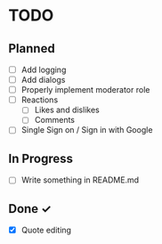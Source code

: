 # TODO

## Planned

- [ ] Add logging
- [ ] Add dialogs
- [ ] Properly implement moderator role
- [ ] Reactions
  - [ ] Likes and dislikes
  - [ ] Comments
- [ ] Single Sign on / Sign in with Google

## In Progress

- [ ] Write something in README.md

## Done ✓

- [x] Quote editing
